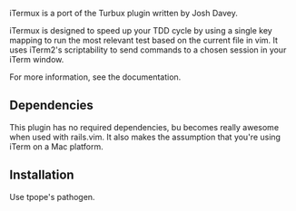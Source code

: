 iTermux is a port of the Turbux plugin written by Josh Davey.

iTermux is designed to speed up your TDD cycle by using a single key
mapping to run the most relevant test based on the current file in vim.
It uses iTerm2's scriptability to send commands to a chosen session in your
iTerm window.

For more information, see the documentation.

Dependencies
------------

This plugin has no required dependencies, bu becomes really awesome when used
with rails.vim. It also makes the assumption that you're using iTerm on
a Mac platform.


Installation
------------

Use tpope's pathogen.
